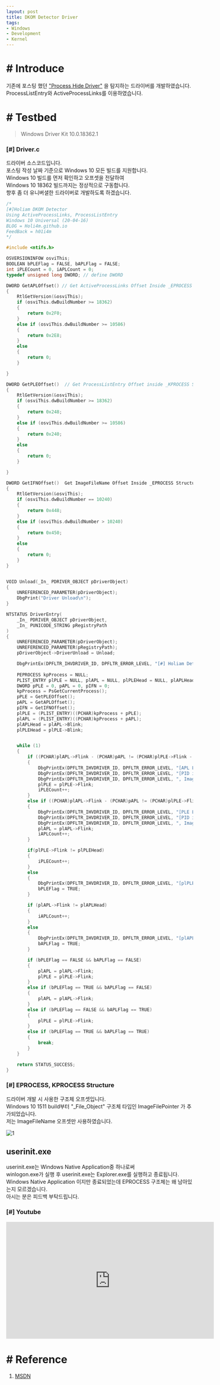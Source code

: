 ```yaml
---
layout: post
title: DKOM Detector Driver
tags:
- Windows
- Development
- Kernel
---
```

# # Introduce
기존에 포스팅 했던 ["Process Hide Driver"](https://holi4m.github.io/windows/2019/07/11/ProcessHideDriver/) 을 탐지하는 드라이버를 개발하였습니다.
ProcessListEntry와 ActiveProcessLinks를 이용하였습니다.

# # Testbed
> Windows Driver Kit 10.0.18362.1

### [#] Driver.c
드라이버 소스코드입니다.  
포스팅 작성 날짜 기준으로 Windows 10 모든 빌드를 지원합니다.  
Windows 10 빌드를 먼저 확인하고 오프셋을 전달하여  
Windows 10 18362 빌드까지는 정상적으로 구동합니다.  
향후 좀 더 유니버셜한 드라이버로 개발하도록 하겠습니다.  

```cpp
/*
[#]Holiam DKOM Detector
Using ActiveProcessLinks, ProcessListEntry
Windows 10 Universal (20-04-16)
BLOG = Holi4m.github.io
FeedBack = h01i4m
*/

#include <ntifs.h>

OSVERSIONINFOW osviThis;
BOOLEAN bPLEFlag = FALSE, bAPLFlag = FALSE;
int iPLECount = 0, iAPLCount = 0;
typedef unsigned long DWORD; // define DWORD

DWORD GetAPLOffset() // Get ActiveProcessLinks Offset Inside _EPROCESS Structure Func
{
	RtlGetVersion(&osviThis);
	if (osviThis.dwBuildNumber >= 18362)
	{
		return 0x2F0;
	}
	else if (osviThis.dwBuildNumber >= 10586)
	{
		return 0x2E8;
	}
	else
	{
		return 0;
	}

}

DWORD GetPLEOffset()  // Get ProcessListEntry Offset inside _KPROCESS Structure Func
{
	RtlGetVersion(&osviThis);
	if (osviThis.dwBuildNumber >= 18362)
	{
		return 0x248;
	}
	else if (osviThis.dwBuildNumber >= 10586)
	{
		return 0x240;
	}
	else
	{
		return 0;
	}

}

DWORD GetIFNOffset()  Get ImageFileName Offset Inside _EPROCESS Structure Func
{
	RtlGetVersion(&osviThis);
	if (osviThis.dwBuildNumber == 10240)
	{
		return 0x448;
	}
	else if (osviThis.dwBuildNumber > 10240)
	{
		return 0x450;
	}
	else
	{
		return 0;
	}
}


VOID Unload(_In_ PDRIVER_OBJECT pDriverObject)
{
	UNREFERENCED_PARAMETER(pDriverObject);
	DbgPrint("Driver Unload\n");
}

NTSTATUS DriverEntry(
	_In_ PDRIVER_OBJECT pDriverObject,
	_In_ PUNICODE_STRING pRegistryPath
)
{
	UNREFERENCED_PARAMETER(pDriverObject);
	UNREFERENCED_PARAMETER(pRegistryPath);
	pDriverObject->DriverUnload = Unload;

	DbgPrintEx(DPFLTR_IHVDRIVER_ID, DPFLTR_ERROR_LEVEL, "[#] Holiam Detector Driver\n");
	
	PEPROCESS kpProcess = NULL;
	PLIST_ENTRY plPLE = NULL, plAPL = NULL, plPLEHead = NULL, plAPLHead = NULL;
	DWORD pPLE = 0, pAPL = 0, pIFN = 0;
	kpProcess = PsGetCurrentProcess();
	pPLE = GetPLEOffset();
	pAPL = GetAPLOffset();
	pIFN = GetIFNOffset();
	plPLE = (PLIST_ENTRY)((PCHAR)kpProcess + pPLE);
	plAPL = (PLIST_ENTRY)((PCHAR)kpProcess + pAPL);
	plAPLHead = plAPL->Blink;
	plPLEHead = plPLE->Blink;


	while (1)
	{
		if ((PCHAR)plAPL->Flink - (PCHAR)pAPL != (PCHAR)plPLE->Flink - (PCHAR)pPLE && (PCHAR)(plAPL->Flink) - (PCHAR)pAPL == (PCHAR)(plPLE->Flink->Flink) - (PCHAR)pPLE)
		{
			DbgPrintEx(DPFLTR_IHVDRIVER_ID, DPFLTR_ERROR_LEVEL, "[APL Losted Detected!]\n");
			DbgPrintEx(DPFLTR_IHVDRIVER_ID, DPFLTR_ERROR_LEVEL, "[PID is %x, PEPROCESS is %p", PsGetProcessId(((PEPROCESS)((PCHAR)plPLE->Flink - (PCHAR)pPLE))), ((PEPROCESS)((PCHAR)plPLE->Flink - (PCHAR)pPLE)));
			DbgPrintEx(DPFLTR_IHVDRIVER_ID, DPFLTR_ERROR_LEVEL, ", ImageFIleName is %s]\n", ((PEPROCESS)((PCHAR)plPLE->Flink - (PCHAR)pPLE + (PCHAR)pIFN)));
			plPLE = plPLE->Flink;
			iPLECount++;
		}
		else if ((PCHAR)plAPL->Flink - (PCHAR)pAPL != (PCHAR)plPLE->Flink - (PCHAR)pPLE && (PCHAR)(plAPL->Flink->Flink) - (PCHAR)pAPL == (PCHAR)(plPLE->Flink) - (PCHAR)pPLE)
		{
			DbgPrintEx(DPFLTR_IHVDRIVER_ID, DPFLTR_ERROR_LEVEL, "[PLE Losted Detected!]\n");
			DbgPrintEx(DPFLTR_IHVDRIVER_ID, DPFLTR_ERROR_LEVEL, "[PID is %x, PEPROCESS is %p", PsGetProcessId(((PEPROCESS)((PCHAR)plAPL->Flink - (PCHAR)pAPL))), ((PEPROCESS)((PCHAR)plAPL->Flink - (PCHAR)pAPL)));
			DbgPrintEx(DPFLTR_IHVDRIVER_ID, DPFLTR_ERROR_LEVEL, ", ImageFIleName is %s]\n", ((PEPROCESS)((PCHAR)plAPL->Flink - (PCHAR)pAPL + (PCHAR)pIFN)));
			plAPL = plAPL->Flink;
			iAPLCount++;
		}

		if(plPLE->Flink != plPLEHead)
		{
			iPLECount++;
		}
		else
		{
			DbgPrintEx(DPFLTR_IHVDRIVER_ID, DPFLTR_ERROR_LEVEL, "[plPLEHead END, PLECount = %d]\n", iPLECount);
			bPLEFlag = TRUE;
		}

		if (plAPL->Flink != plAPLHead)
		{
			iAPLCount++;
		}
		else
		{
			DbgPrintEx(DPFLTR_IHVDRIVER_ID, DPFLTR_ERROR_LEVEL, "[plAPLHead END, APLCount = %d]\n", iAPLCount);
			bAPLFlag = TRUE;
		}

		if (bPLEFlag == FALSE && bAPLFlag == FALSE)
		{
			plAPL = plAPL->Flink;
			plPLE = plPLE->Flink;
		}
		else if (bPLEFlag == TRUE && bAPLFlag == FALSE)
		{
			plAPL = plAPL->Flink;
		}
		else if (bPLEFlag == FALSE && bAPLFlag == TRUE)
		{
			plPLE = plPLE->Flink;
		}
		else if (bPLEFlag == TRUE && bAPLFlag == TRUE)
		{
			break;
		}
	}	

	return STATUS_SUCCESS;
}
```

### [#] EPROCESS, KPROCESS Structure
드라이버 개발 시 사용한 구조체 오프셋입니다.  
Windows 10 1511 build부터 "_File_Object" 구조체 타입인 ImageFilePointer 가 추가되었습니다.  
저는 ImageFileName 오프셋만 사용하였습니다.

![1](http://holi4m.github.io/postimage/2020-04-17-dkomdetector/1.png)

## userinit.exe
userinit.exe는 Windows Native Application중 하나로써   
winlogon.exe가 실행 후 userinit.exe는 Explorer.exe를 실행하고 종료됩니다.  
Windows Native Application 이지만 종료되었는데 EPROCESS 구조체는 왜 남아있는지 모르겠습니다.  
아시는 분은 피드백 부탁드립니다.  

### [#] Youtube
<iframe width="560" height="315" src="https://www.youtube.com/embed/MpkZU9wqEcM" frameborder="0" allow="accelerometer; autoplay; encrypted-media; gyroscope; picture-in-picture" allowfullscreen></iframe>

# # Reference
1. [MSDN](https://docs.microsoft.com/en-us/windows-hardware/drivers/ddi/ntddk/)
